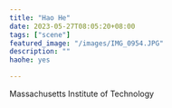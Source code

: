 ```yaml
---
title: "Hao He"
date: 2023-05-27T08:05:20+08:00
tags: ["scene"]
featured_image: "/images/IMG_0954.JPG"
description: ""
haohe: yes

---
```


Massachusetts Institute of Technology
